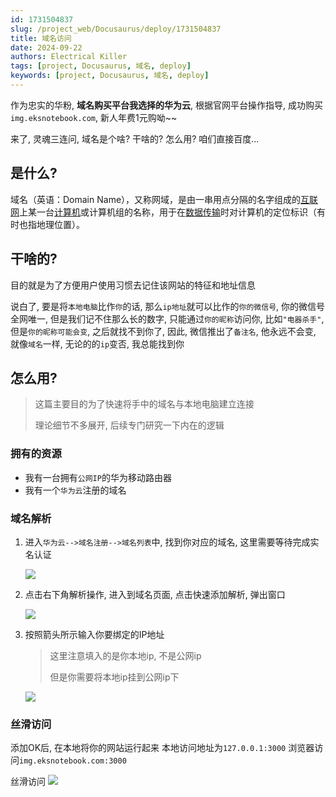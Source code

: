 ```yaml
---
id: 1731504837
slug: /project_web/Docusaurus/deploy/1731504837
title: 域名访问
date: 2024-09-22
authors: Electrical Killer
tags: [project, Docusaurus, 域名, deploy]
keywords: [project, Docusaurus, 域名, deploy]
---
```




作为忠实的华粉, **域名购买平台我选择的华为云**, 根据官网平台操作指导, 成功购买 `img.eksnotebook.com`, 新人年费1元购呦~~

来了, 灵魂三连问, 域名是个啥? 干啥的? 怎么用? 咱们直接百度...

<!-- truncate -->

## 是什么?

域名（英语：Domain Name），又称网域，是由一串用点分隔的名字组成的[互联网](https://link.zhihu.com/?target=https%3A//baike.baidu.com/item/%E4%BA%92%E8%81%94%E7%BD%91/199186)上某一台[计算机](https://link.zhihu.com/?target=https%3A//baike.baidu.com/item/%E8%AE%A1%E7%AE%97%E6%9C%BA/140338)或计算机组的名称，用于在[数据传输](https://link.zhihu.com/?target=https%3A//baike.baidu.com/item/%E6%95%B0%E6%8D%AE%E4%BC%A0%E8%BE%93/2987565)时对计算机的定位标识（有时也指地理位置）。

## 干啥的?

目的就是为了方便用户使用习惯去记住该网站的特征和地址信息

说白了, 要是将`本地电脑`比作`你`的话,  那么`ip地址`就可以比作的`你的微信号`, 你的微信号全网唯一, 但是我们记不住那么长的数字, 只能通过`你的昵称`访问你, 比如`"电器杀手"`, 但是`你的昵称可能会变`, 之后就找不到你了, 因此, 微信推出了`备注名`, 他永远不会变, 就像`域名`一样, 无论的的`ip`变否, 我总能找到你

## 怎么用?

> 这篇主要目的为了快速将手中的域名与本地电脑建立连接
>
> 理论细节不多展开, 后续专门研究一下内在的逻辑

### 拥有的资源

- 我有一台拥有`公网IP`的华为移动路由器
- 我有一个`华为云`注册的域名

### 域名解析

1. 进入`华为云-->域名注册-->域名列表`中, 找到你对应的域名, 这里需要等待完成实名认证

    <img src="https://img.eksnotebook.com/images/Snipaste_2024-09-22_09-17-32.png" />

2. 点击右下角解析操作, 进入到域名页面, 点击快速添加解析, 弹出窗口

    <img src="https://img.eksnotebook.com/images/Snipaste_2024-09-22_09-21-34.png"/>

3. 按照箭头所示输入你要绑定的IP地址

    > 这里注意填入的是你本地ip, 不是公网ip
    >
    > 但是你需要将本地ip挂到公网ip下

    <img src="https://img.eksnotebook.com/images/Snipaste_2024-09-22_09-23-15.png" />

    

### 丝滑访问

添加OK后, 在本地将你的网站运行起来
本地访问地址为`127.0.0.1:3000`
浏览器访问`img.eksnotebook.com:3000`

丝滑访问
<img src="https://img.eksnotebook.com/images/Snipaste_2024-09-22_09-42-06.png"/>

